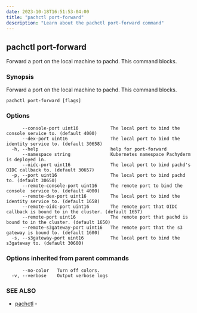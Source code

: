 ```yaml
---
date: 2023-10-18T16:51:53-04:00
title: "pachctl port-forward"
description: "Learn about the pachctl port-forward command"
---
```


## pachctl port-forward

Forward a port on the local machine to pachd. This command blocks.

### Synopsis

Forward a port on the local machine to pachd. This command blocks.

```
pachctl port-forward [flags]
```

### Options

```
      --console-port uint16            The local port to bind the console service to. (default 4000)
      --dex-port uint16                The local port to bind the identity service to. (default 30658)
  -h, --help                           help for port-forward
      --namespace string               Kubernetes namespace Pachyderm is deployed in.
      --oidc-port uint16               The local port to bind pachd's OIDC callback to. (default 30657)
  -p, --port uint16                    The local port to bind pachd to. (default 30650)
      --remote-console-port uint16     The remote port to bind the console  service to. (default 4000)
      --remote-dex-port uint16         The local port to bind the identity service to. (default 1658)
      --remote-oidc-port uint16        The remote port that OIDC callback is bound to in the cluster. (default 1657)
      --remote-port uint16             The remote port that pachd is bound to in the cluster. (default 1650)
      --remote-s3gateway-port uint16   The remote port that the s3 gateway is bound to. (default 1600)
  -s, --s3gateway-port uint16          The local port to bind the s3gateway to. (default 30600)
```

### Options inherited from parent commands

```
      --no-color   Turn off colors.
  -v, --verbose    Output verbose logs
```

### SEE ALSO

* [pachctl](../pachctl)	 - 

